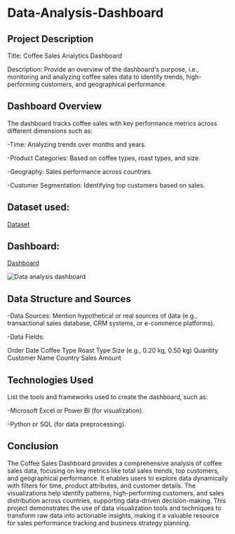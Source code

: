 # Data-Analysis-Dashboard

## Project Description

Title: Coffee Sales Analytics Dashboard

Description: Provide an overview of the dashboard's purpose, i.e., monitoring and analyzing coffee sales data to identify trends, high-performing customers, and geographical performance.

## Dashboard Overview
The dashboard tracks coffee sales with key performance metrics across different dimensions such as:

-Time: Analyzing trends over months and years.

-Product Categories: Based on coffee types, roast types, and size.

-Geography: Sales performance across countries.

-Customer Segmentation: Identifying top customers based on sales.

## Dataset used:

<a href="https://github.com/saivishnu001/Data-Analysis-Dashboard/blob/main/coffeeOrdersData%20Project.xlsx">Dataset</a>

## Dashboard:

<a href="https://github.com/saivishnu001/Data-Analysis-Dashboard/blob/main/Data%20analysis%20dashboard.png">Dashboard</a>

![Data analysis dashboard](https://github.com/user-attachments/assets/a00df3df-171c-4cb2-bbd0-ff290909ac21)

## Data Structure and Sources

-Data Sources: Mention hypothetical or real sources of data (e.g., transactional sales database, CRM systems, or e-commerce platforms).

-Data Fields:

Order Date
Coffee Type
Roast Type
Size (e.g., 0.20 kg, 0.50 kg)
Quantity
Customer Name
Country
Sales Amount

## Technologies Used

List the tools and frameworks used to create the dashboard, such as:

-Microsoft Excel or Power BI (for visualization).

-Python or SQL (for data preprocessing).

## Conclusion 

The Coffee Sales Dashboard provides a comprehensive analysis of coffee sales data, focusing on key metrics like total sales trends, top customers, and geographical performance. It enables users to explore data dynamically with filters for time, product attributes, and customer details. The visualizations help identify patterns, high-performing customers, and sales distribution across countries, supporting data-driven decision-making. This project demonstrates the use of data visualization tools and techniques to transform raw data into actionable insights, making it a valuable resource for sales performance tracking and business strategy planning.


